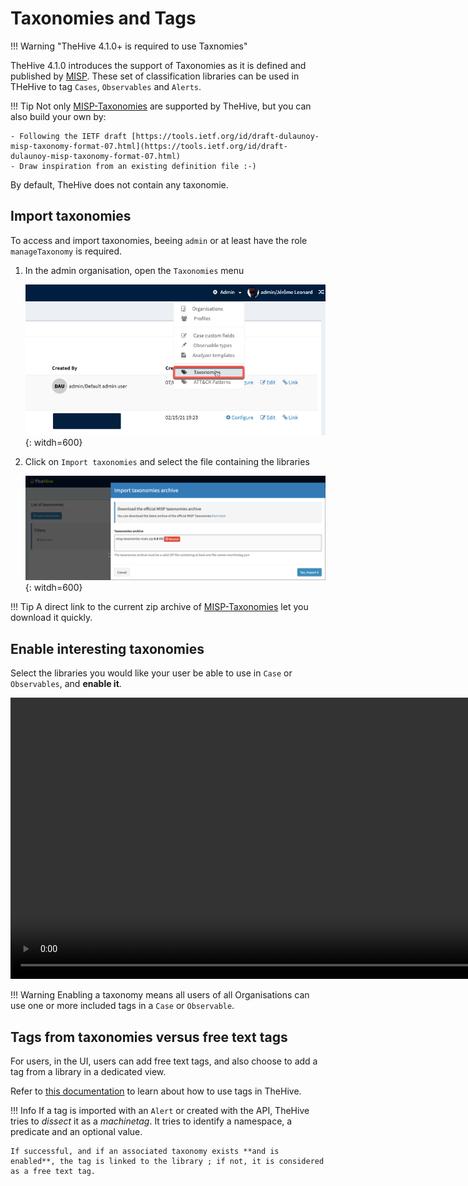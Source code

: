 # Taxonomies and Tags

!!! Warning "TheHive 4.1.0+ is required to use Taxnomies"


TheHive 4.1.0 introduces the support of Taxonomies as it is defined and published by [MISP](https://github.com/MISP/misp-taxonomies). These set of classification libraries can be used in THeHive to tag `Cases`, `Observables` and `Alerts`. 

!!! Tip
    Not only [MISP-Taxonomies](https://github.com/MISP/misp-taxonomies) are supported by TheHive, but you can also build your own by:
    
    - Following the IETF draft [https://tools.ietf.org/id/draft-dulaunoy-misp-taxonomy-format-07.html](https://tools.ietf.org/id/draft-dulaunoy-misp-taxonomy-format-07.html)
    - Draw inspiration from an existing definition file :-)


By default, TheHive does not contain any taxonomie. 



## Import taxonomies

To access and import taxonomies, beeing `admin` or at least have the role `manageTaxonomy` is required.

1. In the admin organisation, open the `Taxonomies` menu

    ![](./images/menu-admin-taxonomies.png){: witdh=600}

2. Click on `Import taxonomies` and select the file containing the libraries
 
    ![](./images/admin-import-taxonomies.png){: witdh=600}


!!! Tip
    A direct link to the current zip archive of [MISP-Taxonomies](https://github.com/MISP/misp-taxonomies) let you download it quickly.

## Enable interesting taxonomies

Select the libraries you would like your user be able to use in `Case` or `Observables`, and **enable it**.

<video height="450" autoplay controls muted>
    <source src="/thehive/user-guides/administration/images/admin-taxonomy-details.mp4" type="video/mp4">
Your browser does not support the video tag.
</video>

!!! Warning
    Enabling a taxonomy means all users of all Organisations can use one or more included tags in a `Case` or `Observable`.


## Tags from taxonomies versus free text tags 

For users, in the UI, users can add free text tags, and also choose to add a tag from a library in a dedicated view. 

Refer to [this documentation](../cases/create-case.md) to learn about how to use tags in TheHive.

!!! Info
    If a tag is imported with an `Alert` or created with the API, TheHive tries to _dissect_ it as a _machinetag_. It tries to identify a namespace, a predicate and an optional value. 
    
    If successful, and if an associated taxonomy exists **and is enabled**, the tag is linked to the library ; if not, it is considered as a free text tag.